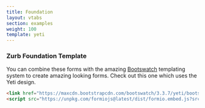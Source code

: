 ```yaml
---
title: Foundation
layout: vtabs
section: examples
weight: 100
template: yeti
---
```

### Zurb Foundation Template
You can combine these forms with the amazing [Bootswatch](https://bootswatch.com) templating system to create amazing looking forms. Check out this one which uses the Yeti design.

```html
<link href="https://maxcdn.bootstrapcdn.com/bootswatch/3.3.7/yeti/bootstrap.min.css" rel="stylesheet">
<script src="https://unpkg.com/formiojs@latest/dist/formio.embed.js?src=https://examples.form.io/example"></script>
```

<script src="dist/formio.embed.js?src=https://examples.form.io/example"></script>
